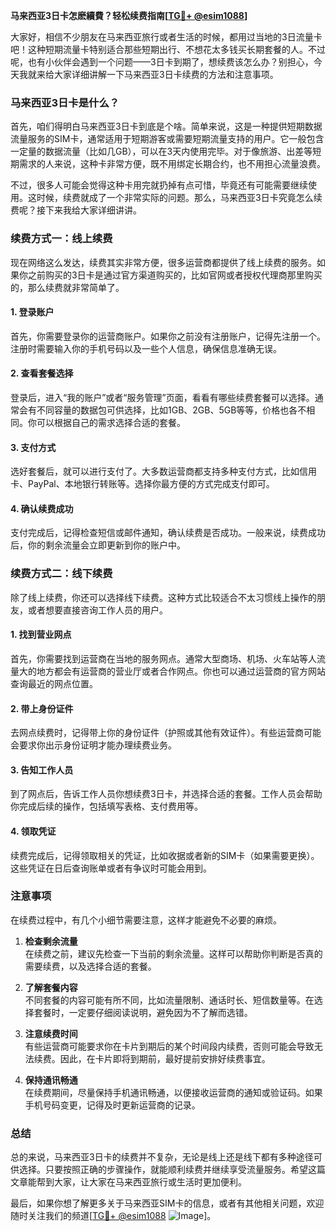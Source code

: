 **马来西亚3日卡怎麽續費？轻松续费指南[[TG💪+ @esim1088](https://t.me/s/esim1088)]**

大家好，相信不少朋友在马来西亚旅行或者生活的时候，都用过当地的3日流量卡吧！这种短期流量卡特别适合那些短期出行、不想花太多钱买长期套餐的人。不过呢，也有小伙伴会遇到一个问题——3日卡到期了，想续费该怎么办？别担心，今天我就来给大家详细讲解一下马来西亚3日卡续费的方法和注意事项。

### 马来西亚3日卡是什么？

首先，咱们得明白马来西亚3日卡到底是个啥。简单来说，这是一种提供短期数据流量服务的SIM卡，通常适用于短期游客或需要短期流量支持的用户。它一般包含一定量的数据流量（比如几GB），可以在3天内使用完毕。对于像旅游、出差等短期需求的人来说，这种卡非常方便，既不用绑定长期合约，也不用担心流量浪费。

不过，很多人可能会觉得这种卡用完就扔掉有点可惜，毕竟还有可能需要继续使用。这时候，续费就成了一个非常实际的问题。那么，马来西亚3日卡究竟怎么续费呢？接下来我给大家详细讲讲。

### 续费方式一：线上续费

现在网络这么发达，续费其实非常方便，很多运营商都提供了线上续费的服务。如果你之前购买的3日卡是通过官方渠道购买的，比如官网或者授权代理商那里购买的，那么续费就非常简单了。

#### 1. 登录账户
首先，你需要登录你的运营商账户。如果你之前没有注册账户，记得先注册一个。注册时需要输入你的手机号码以及一些个人信息，确保信息准确无误。

#### 2. 查看套餐选择
登录后，进入“我的账户”或者“服务管理”页面，看看有哪些续费套餐可以选择。通常会有不同容量的数据包可供选择，比如1GB、2GB、5GB等等，价格也各不相同。你可以根据自己的需求选择合适的套餐。

#### 3. 支付方式
选好套餐后，就可以进行支付了。大多数运营商都支持多种支付方式，比如信用卡、PayPal、本地银行转账等。选择你最方便的方式完成支付即可。

#### 4. 确认续费成功
支付完成后，记得检查短信或邮件通知，确认续费是否成功。一般来说，续费成功后，你的剩余流量会立即更新到你的账户中。

### 续费方式二：线下续费

除了线上续费，你还可以选择线下续费。这种方式比较适合不太习惯线上操作的朋友，或者想要直接咨询工作人员的用户。

#### 1. 找到营业网点
首先，你需要找到运营商在当地的服务网点。通常大型商场、机场、火车站等人流量大的地方都会有运营商的营业厅或者合作网点。你也可以通过运营商的官方网站查询最近的网点位置。

#### 2. 带上身份证件
去网点续费时，记得带上你的身份证件（护照或其他有效证件）。有些运营商可能会要求你出示身份证明才能办理续费业务。

#### 3. 告知工作人员
到了网点后，告诉工作人员你想续费3日卡，并选择合适的套餐。工作人员会帮助你完成后续的操作，包括填写表格、支付费用等。

#### 4. 领取凭证
续费完成后，记得领取相关的凭证，比如收据或者新的SIM卡（如果需要更换）。这些凭证在日后查询账单或者有争议时可能会用到。

### 注意事项

在续费过程中，有几个小细节需要注意，这样才能避免不必要的麻烦。

1. **检查剩余流量**  
   在续费之前，建议先检查一下当前的剩余流量。这样可以帮助你判断是否真的需要续费，以及选择合适的套餐。

2. **了解套餐内容**  
   不同套餐的内容可能有所不同，比如流量限制、通话时长、短信数量等。在选择套餐时，一定要仔细阅读说明，避免因为不了解而选错。

3. **注意续费时间**  
   有些运营商可能要求你在卡片到期后的某个时间段内续费，否则可能会导致无法续费。因此，在卡片即将到期前，最好提前安排好续费事宜。

4. **保持通讯畅通**  
   在续费期间，尽量保持手机通讯畅通，以便接收运营商的通知或验证码。如果手机号码变更，记得及时更新运营商的记录。

### 总结

总的来说，马来西亚3日卡的续费并不复杂，无论是线上还是线下都有多种途径可供选择。只要按照正确的步骤操作，就能顺利续费并继续享受流量服务。希望这篇文章能帮到大家，让大家在马来西亚旅行或生活时更加便利。

最后，如果你想了解更多关于马来西亚SIM卡的信息，或者有其他相关问题，欢迎随时关注我们的频道[[TG💪+ @esim1088](https://t.me/s/esim1088) ![Image](https://i.postimg.cc/4NQfJmqS/Snipaste-2025-05-13-00-14-12.png)]。